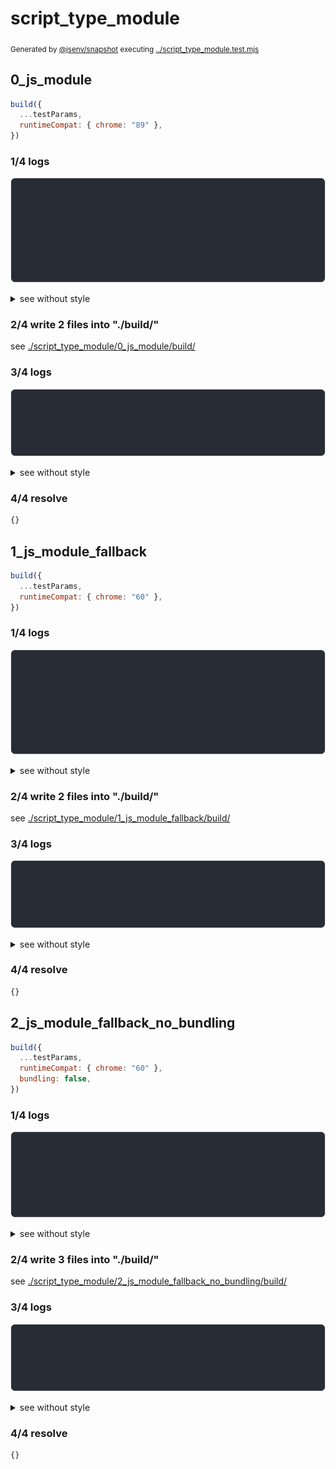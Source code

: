 # script_type_module

<sub>
  Generated by <a href="https://github.com/jsenv/core/tree/main/packages/independent/snapshot">@jsenv/snapshot</a> executing <a href="../script_type_module.test.mjs">../script_type_module.test.mjs</a>
</sub>

## 0_js_module

```js
build({
  ...testParams,
  runtimeCompat: { chrome: "89" },
})
```

### 1/4 logs

![img](script_type_module/0_js_module/log_group.svg)

<details>
  <summary>see without style</summary>

```console

build "./main.html"
⠋ generate source graph
✔ generate source graph (done in <X> second)
⠋ bundle "js_module"
✔ bundle "js_module" (done in <X> second)
⠋ generate build graph
✔ generate build graph (done in <X> second)
⠋ write files in build directory

```

</details>


### 2/4 write 2 files into "./build/"

see [./script_type_module/0_js_module/build/](./script_type_module/0_js_module/build/)

### 3/4 logs

![img](script_type_module/0_js_module/log_group_1.svg)

<details>
  <summary>see without style</summary>

```console
✔ write files in build directory (done in <X> second)
--- build files ---  
- html : 1 (326 B / 64 %)
- js   : 1 (183 B / 36 %)
- total: 2 (509 B / 100 %)
--------------------
```

</details>


### 4/4 resolve

```js
{}
```

## 1_js_module_fallback

```js
build({
  ...testParams,
  runtimeCompat: { chrome: "60" },
})
```

### 1/4 logs

![img](script_type_module/1_js_module_fallback/log_group.svg)

<details>
  <summary>see without style</summary>

```console

build "./main.html"
⠋ generate source graph
✔ generate source graph (done in <X> second)
⠋ bundle "js_module"
✔ bundle "js_module" (done in <X> second)
⠋ generate build graph
✔ generate build graph (done in <X> second)
⠋ write files in build directory

```

</details>


### 2/4 write 2 files into "./build/"

see [./script_type_module/1_js_module_fallback/build/](./script_type_module/1_js_module_fallback/build/)

### 3/4 logs

![img](script_type_module/1_js_module_fallback/log_group_1.svg)

<details>
  <summary>see without style</summary>

```console
✔ write files in build directory (done in <X> second)
--- build files ---  
- html : 1 (17 kB / 98 %)
- js   : 1 (376 B / 2 %)
- total: 2 (17 kB / 100 %)
--------------------
```

</details>


### 4/4 resolve

```js
{}
```

## 2_js_module_fallback_no_bundling

```js
build({
  ...testParams,
  runtimeCompat: { chrome: "60" },
  bundling: false,
})
```

### 1/4 logs

![img](script_type_module/2_js_module_fallback_no_bundling/log_group.svg)

<details>
  <summary>see without style</summary>

```console

build "./main.html"
⠋ generate source graph
✔ generate source graph (done in <X> second)
⠋ generate build graph
✔ generate build graph (done in <X> second)
⠋ write files in build directory

```

</details>


### 2/4 write 3 files into "./build/"

see [./script_type_module/2_js_module_fallback_no_bundling/build/](./script_type_module/2_js_module_fallback_no_bundling/build/)

### 3/4 logs

![img](script_type_module/2_js_module_fallback_no_bundling/log_group_1.svg)

<details>
  <summary>see without style</summary>

```console
✔ write files in build directory (done in <X> second)
--- build files ---  
- html : 1 (17 kB / 96 %)
- js   : 2 (632 B / 4 %)
- total: 3 (18 kB / 100 %)
--------------------
```

</details>


### 4/4 resolve

```js
{}
```